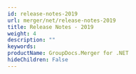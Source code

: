 ```yaml
---
id: release-notes-2019
url: merger/net/release-notes-2019
title: Release Notes - 2019
weight: 4
description: ""
keywords: 
productName: GroupDocs.Merger for .NET
hideChildren: False
---
```

